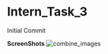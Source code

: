# Intern_Task_3
Initial Commit

**ScreenShots**
![combine_images](https://user-images.githubusercontent.com/48861031/129887535-2ae05cb7-5186-4912-b0f7-c5abfd250dce.jpg)

